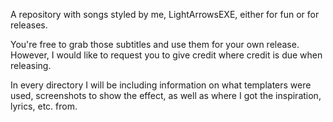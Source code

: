 A repository with songs styled by me, LightArrowsEXE, either for fun or for releases.

You're free to grab those subtitles and use them for your own release. However, I would like to request you to give credit where credit is due when releasing.

In every directory I will be including information on what templaters were used, screenshots to show the effect, as well as where I got the inspiration, lyrics, etc. from.

